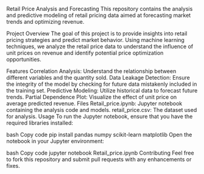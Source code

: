 Retail Price Analysis and Forecasting
This repository contains the analysis and predictive modeling of retail pricing data aimed at forecasting market trends and optimizing revenue.

Project Overview
The goal of this project is to provide insights into retail pricing strategies and predict market behavior. Using machine learning techniques, we analyze the retail price data to understand the influence of unit prices on revenue and identify potential price optimization opportunities.

Features
Correlation Analysis: Understand the relationship between different variables and the quantity sold.
Data Leakage Detection: Ensure the integrity of the model by checking for future data mistakenly included in the training set.
Predictive Modeling: Utilize historical data to forecast future trends.
Partial Dependence Plot: Visualize the effect of unit price on average predicted revenue.
Files
Retail_price.ipynb: Jupyter notebook containing the analysis code and models.
retail_price.csv: The dataset used for analysis.
Usage
To run the Jupyter notebook, ensure that you have the required libraries installed:

bash
Copy code
pip install pandas numpy scikit-learn matplotlib
Open the notebook in your Jupyter environment:

bash
Copy code
jupyter notebook Retail_price.ipynb
Contributing
Feel free to fork this repository and submit pull requests with any enhancements or fixes.
